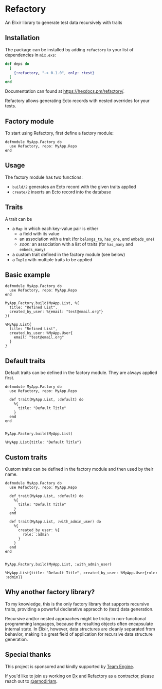 # Refactory

An Elixir library to generate test data recursively with traits

## Installation

The package can be installed
by adding `refactory` to your list of dependencies in `mix.exs`:

```elixir
def deps do
  [
    {:refactory, "~> 0.1.0", only: :test}
  ]
end
```

Documentation can found at <https://hexdocs.pm/refactory/>.

<!-- MODULEDOC -->
Refactory allows generating Ecto records with nested overrides for your tests.

## Factory module

To start using Refactory, first define a factory module:

```
defmodule MyApp.Factory do
  use Refactory, repo: MyApp.Repo
end
```

## Usage

The factory module has two functions:

- `build/2` generates an Ecto record with the given traits applied
- `create/2` inserts an Ecto record into the database

## Traits

A trait can be
- a `Map` in which each key-value pair is either
  - a field with its value
  - an association with a trait (for `belongs_to`, `has_one`, and `embeds_one`)
  - _soon:_ an association with a list of traits (for `has_many` and `embeds_many`)
- a custom trait defined in the factory module (see below)
- a `Tuple` with multiple traits to be applied

## Basic example

```
defmodule MyApp.Factory do
  use Refactory, repo: MyApp.Repo
end

MyApp.Factory.build(MyApp.List, %{
  title: "Refined List",
  created_by_user: %{email: "test@email.org"}
})

%MyApp.List{
  title: "Refined List",
  created_by_user: %MyApp.User{
    email: "test@email.org"
  }
}
```

## Default traits

Default traits can be defined in the factory module.
They are always applied first.

```
defmodule MyApp.Factory do
  use Refactory, repo: MyApp.Repo

  def trait(MyApp.List, :default) do
    %{
      title: "Default Title"
    }
  end
end


MyApp.Factory.build(MyApp.List)

%MyApp.List{title: "Default Title"}
```

## Custom traits

Custom traits can be defined in the factory module and then used by their name.

```
defmodule MyApp.Factory do
  use Refactory, repo: MyApp.Repo

  def trait(MyApp.List, :default) do
    %{
      title: "Default Title"
    }
  end

  def trait(MyApp.List, :with_admin_user) do
    %{
      created_by_user: %{
        role: :admin
      }
    }
  end
end


MyApp.Factory.build(MyApp.List, :with_admin_user)

%MyApp.List{title: "Default Title", created_by_user: %MyApp.User{role: :admin}}
```
<!-- MODULEDOC -->

## Why another factory library?

To my knowledge, this is the only factory library that supports recursive traits,
providing a powerful declarative appraoch to (test) data generation.

Recursive and/or nested approaches might be tricky in non-functional programming
languages, because the resulting objects often encapsulate internal state.
In Elixir, however, data structures are cleanly separated from behavior,
making it a great field of application for recursive data structure generation.

## Special thanks

This project is sponsored and kindly supported by [Team Engine](https://www.teamengine.co.uk/).

If you'd like to join us working on [Dx](https://github.com/elixir-dx/dx) and Refactory
as a contractor, please reach out to [@arnodirlam](https://github.com/arnodirlam).
